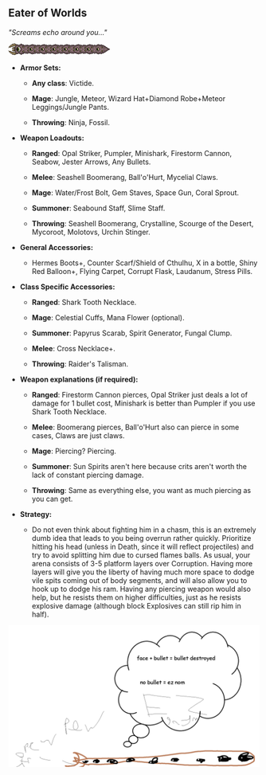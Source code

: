 ## Eater of Worlds

*"Screams echo around you..."*

![image alt text](../public/BMbpD6rCZ1qoniF20u7H2A_img_10.png)

* **Armor Sets:**

    * **Any class**: Victide.

    * **Mage**: Jungle, Meteor, Wizard Hat+Diamond Robe+Meteor Leggings/Jungle Pants.

    * **Throwing**: Ninja, Fossil.

* **Weapon Loadouts:**

    * **Ranged**: Opal Striker, Pumpler, Minishark, Firestorm Cannon, Seabow, Jester Arrows, Any Bullets.

    * **Melee**: Seashell Boomerang, Ball'o'Hurt, Mycelial Claws.

    * **Mage**: Water/Frost Bolt, Gem Staves, Space Gun, Coral Sprout.

    * **Summoner**: Seabound Staff, Slime Staff.

    * **Throwing**: Seashell Boomerang, Crystalline, Scourge of the Desert, Mycoroot, Molotovs, Urchin Stinger.

* **General Accessories:**

    * Hermes Boots+, Counter Scarf/Shield of Cthulhu, X in a bottle, Shiny Red Balloon+, Flying Carpet, Corrupt Flask, Laudanum, Stress Pills.

* **Class Specific Accessories:**

    * **Ranged**: Shark Tooth Necklace.

    * **Mage**: Celestial Cuffs, Mana Flower (optional).

    * **Summoner**: Papyrus Scarab, Spirit Generator, Fungal Clump.

    * **Melee**: Cross Necklace+.

    * **Throwing**: Raider's Talisman.

* **Weapon explanations (if required):**

    * **Ranged**: Firestorm Cannon pierces, Opal Striker just deals a lot of damage for 1 bullet cost, Minishark is better than Pumpler if you use Shark Tooth Necklace.

    * **Melee**: Boomerang pierces, Ball'o'Hurt also can pierce in some cases, Claws are just claws.

    * **Mage**: Piercing? Piercing.

    * **Summoner**: Sun Spirits aren't here because crits aren't worth the lack of constant piercing damage.

    * **Throwing**: Same as everything else, you want as much piercing as you can get.

* **Strategy:**

    * Do not even think about fighting him in a chasm, this is an extremely dumb idea that leads to you being overrun rather quickly. Prioritize hitting his head (unless in Death, since it will reflect projectiles) and try to avoid splitting him due to cursed flames balls. As usual, your arena consists of 3-5 platform layers over Corruption. Having more layers will give you the liberty of having much more space to dodge vile spits coming out of body segments, and will also allow you to hook up to dodge his ram. Having any piercing weapon would also help, but he resists them on higher difficulties, just as he resists explosive damage (although block Explosives can still rip him in half).

![image alt text](../public/EoW.png)
